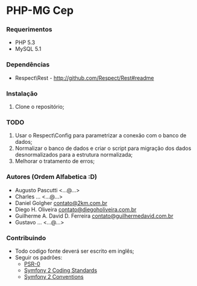 # PHP-MG Cep

### Requerimentos
* PHP 5.3
* MySQL 5.1


### Dependências
* Respect\Rest - http://github.com/Respect/Rest#readme


### Instalação
1. Clone o repositório;


### TODO
1. Usar o Respect\Config para parametrizar a conexão com o banco de dados;
2. Normalizar o banco de dados e criar o script para migração dos dados desnormalizados para a estrutura normalizada;
3. Melhorar o tratamento de erros;


### Autores (Ordem Alfabetica :D)
* Augusto Pascutti <...@...>
* Charles ... <...@...>
* Daniel Golgher <contato@2km.com.br>
* Diego H. Oliveira <contato@diegoholiveira.com.br>
* Guilherme A. David D. Ferreira <contato@guilhermedavid.com.br>
* Gustavo ... <...@...>


### Contribuindo
* Todo codigo fonte deverá ser escrito em inglês;
* Seguir os padrões:
    * [PSR-0](http://groups.google.com/group/php-standards/web/psr-0-final-proposal)
    * [Symfony 2 Coding Standards](http://symfony.com/doc/current/contributing/code/standards.html)
    * [Symfony 2 Conventions](http://symfony.com/doc/current/contributing/code/conventions.html)
